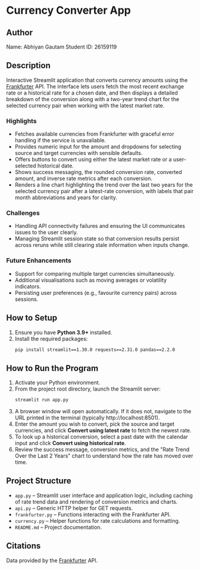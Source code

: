 # Currency Converter App

## Author
Name: Abhiyan Gautam
Student ID: 26159119

## Description
Interactive Streamlit application that converts currency amounts using the
[Frankfurter](https://www.frankfurter.app/) API. The interface lets users fetch
the most recent exchange rate or a historical rate for a chosen date, and then
displays a detailed breakdown of the conversion along with a two-year trend
chart for the selected currency pair when working with the latest market rate.


### Highlights
- Fetches available currencies from Frankfurter with graceful error handling if
  the service is unavailable.
- Provides numeric input for the amount and dropdowns for selecting source and
  target currencies with sensible defaults.
- Offers buttons to convert using either the latest market rate or a
  user-selected historical date.
- Shows success messaging, the rounded conversion rate, converted amount, and
  inverse rate metrics after each conversion.
- Renders a line chart highlighting the trend over the last two years for the
  selected currency pair after a latest-rate conversion, with labels that pair
  month abbreviations and years for clarity.


### Challenges
- Handling API connectivity failures and ensuring the UI communicates issues to
  the user clearly.
- Managing Streamlit session state so that conversion results persist across
  reruns while still clearing stale information when inputs change.

### Future Enhancements
- Support for comparing multiple target currencies simultaneously.
- Additional visualisations such as moving averages or volatility indicators.
- Persisting user preferences (e.g., favourite currency pairs) across sessions.

## How to Setup
1. Ensure you have **Python 3.9+** installed.
2. Install the required packages:
   ```bash
   pip install streamlit==1.30.0 requests==2.31.0 pandas==2.2.0
   ```

## How to Run the Program
1. Activate your Python environment.
2. From the project root directory, launch the Streamlit server:
   ```bash
   streamlit run app.py
   ```
3. A browser window will open automatically. If it does not, navigate to the
   URL printed in the terminal (typically http://localhost:8501).
4. Enter the amount you wish to convert, pick the source and target currencies,
   and click **Convert using latest rate** to fetch the newest rate.
5. To look up a historical conversion, select a past date with the calendar
   input and click **Convert using historical rate**.
6. Review the success message, conversion metrics, and the "Rate Trend Over the
   Last 2 Years" chart to understand how the rate has moved over time.

## Project Structure
- `app.py` – Streamlit user interface and application logic, including caching
  of rate trend data and rendering of conversion metrics and charts.
- `api.py` – Generic HTTP helper for GET requests.
- `frankfurter.py` – Functions interacting with the Frankfurter API.
- `currency.py` – Helper functions for rate calculations and formatting.
- `README.md` – Project documentation.

## Citations
Data provided by the [Frankfurter](https://www.frankfurter.app/) API.
